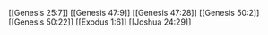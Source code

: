 [[Genesis 25:7]]
[[Genesis 47:9]]
[[Genesis 47:28]]
[[Genesis 50:2]]
[[Genesis 50:22]]
[[Exodus 1:6]]
[[Joshua 24:29]]
